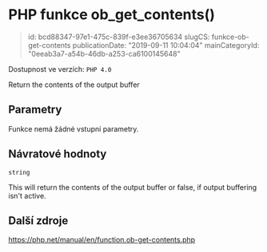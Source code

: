 PHP funkce ob_get_contents()
================================

> id: bcd88347-97e1-475c-839f-e3ee36705634
> slugCS: funkce-ob-get-contents
> publicationDate: "2019-09-11 10:04:04"
> mainCategoryId: "0eeab3a7-a54b-46db-a253-ca6100145648"

Dostupnost ve verzích: `PHP 4.0`

Return the contents of the output buffer


Parametry
--------------

Funkce nemá žádné vstupní parametry.

Návratové hodnoty
----------------

`string`

This will return the contents of the output buffer or false, if output
buffering isn't active.

Další zdroje
------------

https://php.net/manual/en/function.ob-get-contents.php

